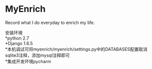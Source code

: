 MyEnrich
========

Record what I do everyday to enrich my life.

安装环境<br/>
*python 2.7<br/>
*Django 1.6.5<br/>
*本机调试可将myenrich/myenrich/settings.py中的DATABASES配置取消sqlite3注释，添加mysql注释即可<br/>
*集成开发环境pycharm<br/>

